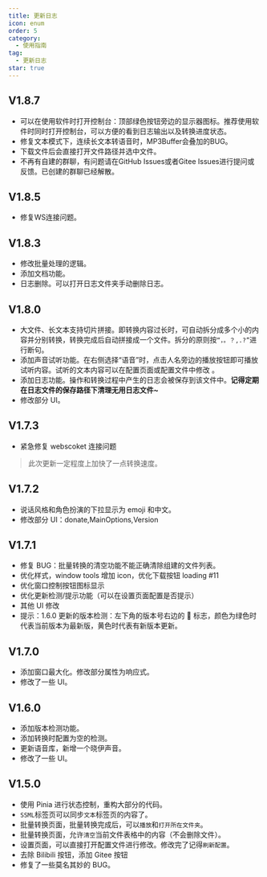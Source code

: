 ```yaml
---
title: 更新日志
icon: enum
order: 5
category:
  - 使用指南
tag:
  - 更新日志
star: true
---
```


## V1.8.7

- 可以在使用软件时打开控制台：顶部绿色按钮旁边的显示器图标。推荐使用软件时同时打开控制台，可以方便的看到日志输出以及转换进度状态。
- 修复文本模式下，连续长文本转语音时，MP3Buffer会叠加的BUG。
- 下载文件后会直接打开文件路径并选中文件。
- 不再有自建的群聊，有问题请在GitHub Issues或者Gitee Issues进行提问或反馈。已创建的群聊已经解散。

## V1.8.5

- 修复WS连接问题。

## V1.8.3

- 修改批量处理的逻辑。
- 添加文档功能。
- 日志删除。可以打开日志文件夹手动删除日志。

## V1.8.0

- 大文件、长文本支持切片拼接。即转换内容过长时，可自动拆分成多个小的内容并分别转换，转换完成后自动拼接成一个文件。拆分的原则按`“，。？,.?”`进行断句。
- 添加声音试听功能。在右侧选择“语音”时，点击人名旁边的播放按钮即可播放试听内容。试听的文本内容可以在配置页面或配置文件中修改 。
- 添加日志功能。操作和转换过程中产生的日志会被保存到该文件中。**记得定期在日志文件的保存路径下清理无用日志文件~**
- 修改部分 UI。

## V1.7.3

- 紧急修复 webscoket 连接问题

> 此次更新一定程度上加快了一点转换速度。

## V1.7.2

- 说话风格和角色扮演的下拉显示为 emoji 和中文。
- 修改部分 UI：donate,MainOptions,Version

## V1.7.1

- 修复 BUG：批量转换的清空功能不能正确清除组建的文件列表。
- 优化样式，window tools 增加 icon，优化下载按钮 loading #11
- 优化窗口控制按钮图标显示
- 优化更新检测/提示功能（可以在设置页面配置是否提示）
- 其他 UI 修改
- 提示：1.6.0 更新的版本检测：左下角的版本号右边的 :arrows_counterclockwise: 标志，颜色为绿色时代表当前版本为最新版，黄色时代表有新版本更新。

## V1.7.0

- 添加窗口最大化。修改部分属性为响应式。
- 修改了一些 UI。

## V1.6.0

- 添加版本检测功能。
- 添加转换时配置为空的检测。
- 更新语音库，新增一个晓伊声音。
- 修改了一些 UI。

## V1.5.0

- 使用 Pinia 进行状态控制，重构大部分的代码。
- `SSML`标签页可以同步`文本`标签页的内容了。
- 批量转换页面，批量转换完成后，可以`播放`和`打开所在文件夹`。
- 批量转换页面，允许`清空`当前文件表格中的内容（不会删除文件）。
- 设置页面，可以直接打开配置文件进行修改。修改完了记得`刷新配置`。
- 去除 Bilibili 按钮，添加 Gitee 按钮
- 修复了一些莫名其妙的 BUG。
